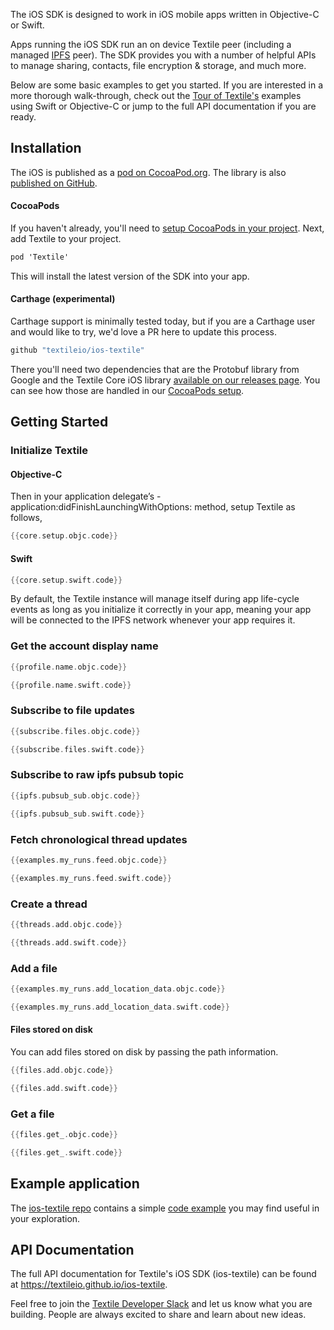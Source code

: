 The iOS SDK is designed to work in iOS mobile apps written in Objective-C or Swift.

Apps running the iOS SDK run an on device Textile peer (including a managed [IPFS](https://ipfs.io) peer). The SDK provides you with a number of helpful APIs to manage sharing, contacts, file encryption & storage, and much more.

Below are some basic examples to get you started. If you are interested in a more thorough walk-through, check out the [Tour of Textile's](/a-tour-of-textile) examples using Swift or Objective-C or jump to the full API documentation if you are ready.

## Installation

The iOS is published as a [pod on CocoaPod.org](https://cocoapods.org/pods/Textile). The library is also [published on GitHub](https://github.com/textileio/ios-textile).

#### CocoaPods

If you haven't already, you'll need to [setup CocoaPods in your project](https://guides.cocoapods.org/using/using-cocoapods.html). Next, add Textile to your project.

```cmd
pod 'Textile'
```

This will install the latest version of the SDK into your app.

#### Carthage (experimental)

Carthage support is minimally tested today, but if you are a Carthage user and would like to try, we'd love a PR here to update this process.

```cmd
github "textileio/ios-textile"
```

There you'll need two dependencies that are the Protobuf library from Google and the Textile Core iOS library [available on our releases page](https://github.com/textileio/go-textile/releases). You can see how those are handled in our [CocoaPods setup](https://github.com/textileio/ios-textile/blob/master/Textile.podspec#L18).

## Getting Started

### Initialize Textile

#### Objective-C

Then in your application delegate’s - application:didFinishLaunchingWithOptions: method, setup Textile as follows,

```Objective-C
{{core.setup.objc.code}}
```

#### Swift

```Swift
{{core.setup.swift.code}}
```

By default, the Textile instance will manage itself during app life-cycle events as long as you initialize it correctly in your app, meaning your app will be connected to the IPFS network whenever your app requires it.

### Get the account display name

```Objective-C tab="Objective-C"
{{profile.name.objc.code}}
```

```Swift tab="Swift"
{{profile.name.swift.code}}
```

### Subscribe to file updates

```Objective-C tab="Objective-C"
{{subscribe.files.objc.code}}
```

```Swift tab="Swift"
{{subscribe.files.swift.code}}
```

### Subscribe to raw ipfs pubsub topic

```Objective-C tab="Objective-C"
{{ipfs.pubsub_sub.objc.code}}
```

```Swift tab="Swift"
{{ipfs.pubsub_sub.swift.code}}
```

### Fetch chronological thread updates

```Objective-C tab="Objective-C"
{{examples.my_runs.feed.objc.code}}
```

```Swift tab="Swift"
{{examples.my_runs.feed.swift.code}}
```

### Create a thread

```Objective-C tab="Objective-C"
{{threads.add.objc.code}}
```

```Swift tab="Swift"
{{threads.add.swift.code}}
```

### Add a file

```Objective-C tab="Objective-C"
{{examples.my_runs.add_location_data.objc.code}}
```

```Swift tab="Swift"
{{examples.my_runs.add_location_data.swift.code}}
```

#### Files stored on disk

You can add files stored on disk by passing the path information.

```Objective-C tab="Objective-C"
{{files.add.objc.code}}
```

```Swift tab="Swift"
{{files.add.swift.code}}
```

### Get a file

```Objective-C tab="Objective-C"
{{files.get_.objc.code}}
```

```Swift tab="Swift"
{{files.get_.swift.code}}
```

## Example application

The [ios-textile repo](https://github.com/textileio/ios-textile) contains a simple [code example](https://github.com/textileio/ios-textile/tree/master/Example) you may find useful in your exploration.

## API Documentation

The full API documentation for Textile's iOS SDK (ios-textile) can be found at https://textileio.github.io/ios-textile.

Feel free to join the [Textile Developer Slack](https://slack.textile.io/) and let us know what you are building. People are always excited to share and learn about new ideas.

<br>
